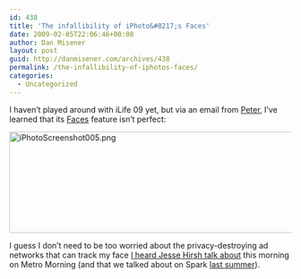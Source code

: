 ```yaml
---
id: 438
title: 'The infallibility of iPhoto&#8217;s Faces'
date: 2009-02-05T22:06:46+00:00
author: Dan Misener
layout: post
guid: http://danmisener.com/archives/438
permalink: /the-infallibility-of-iphotos-faces/
categories:
  - Uncategorized
---
```

I haven&#8217;t played around with iLife 09 yet, but via an email from [Peter](http://ruk.ca/article/5227), I&#8217;ve learned that its [Faces](http://www.apple.com/ilife/iphoto/#faces) feature isn&#8217;t perfect:

[<img src="http://farm4.static.flickr.com/3357/3257283448_ecf12c6713.jpg" height="181" width="506" alt="iPhotoScreenshot005.png" />](http://www.flickr.com/photos/20565074@N00/3257283448/)

I guess I don&#8217;t need to be too worried about the privacy-destroying ad networks that can track my face [I heard Jesse Hirsh talk about](http://twitter.com/jessehirsh/status/1179478102) this morning on Metro Morning (and that we talked about on Spark [last summer](http://www.cbc.ca/spark/2008/06/episode-41-june-11-14/)).